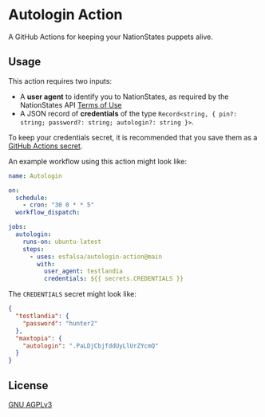 # Autologin Action

A GitHub Actions for keeping your NationStates puppets alive.

## Usage

This action requires two inputs:

- A **user agent** to identify you to NationStates, as required by the NationStates API [Terms of Use](https://www.nationstates.net/pages/api.html#useragent)
- A JSON record of **credentials** of the type `Record<string, { pin?: string; password?: string; autologin?: string }>`.

To keep your credentials secret, it is recommended that you save them as a [GitHub Actions secret](https://docs.github.com/actions/automating-your-workflow-with-github-actions/creating-and-using-encrypted-secrets).

An example workflow using this action might look like:

```yaml
name: Autologin

on:
  schedule:
    - cron: "30 0 * * 5"
  workflow_dispatch:

jobs:
  autologin:
    runs-on: ubuntu-latest
    steps:
      - uses: esfalsa/autologin-action@main
        with:
          user_agent: testlandia
          credentials: ${{ secrets.CREDENTIALS }}
```

The `CREDENTIALS` secret might look like:

```json
{
  "testlandia": {
    "password": "hunter2"
  },
  "maxtopia": {
    "autologin": ".PaLDjCbjfddUyLlUrZYcmQ"
  }
}
```

## License

[GNU AGPLv3](./LICENSE)
